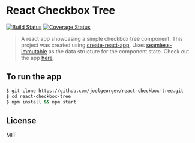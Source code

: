 # React Checkbox Tree

[![Build Status](https://travis-ci.org/joelgeorgev/react-checkbox-tree.svg?branch=master)](https://travis-ci.org/joelgeorgev/react-checkbox-tree)
[![Coverage Status](https://coveralls.io/repos/github/joelgeorgev/react-checkbox-tree/badge.svg?branch=master)](https://coveralls.io/github/joelgeorgev/react-checkbox-tree?branch=master)

> A react app showcasing a simple checkbox tree component. This project was created using [create-react-app](https://github.com/facebookincubator/create-react-app). Uses [seamless-immutable](https://github.com/rtfeldman/seamless-immutable) as the data structure for the component state. Check out the app [here](https://joelgeorgev.github.io/react-checkbox-tree).

## To run the app
```bash
$ git clone https://github.com/joelgeorgev/react-checkbox-tree.git
$ cd react-checkbox-tree
$ npm install && npm start
```

## License
MIT